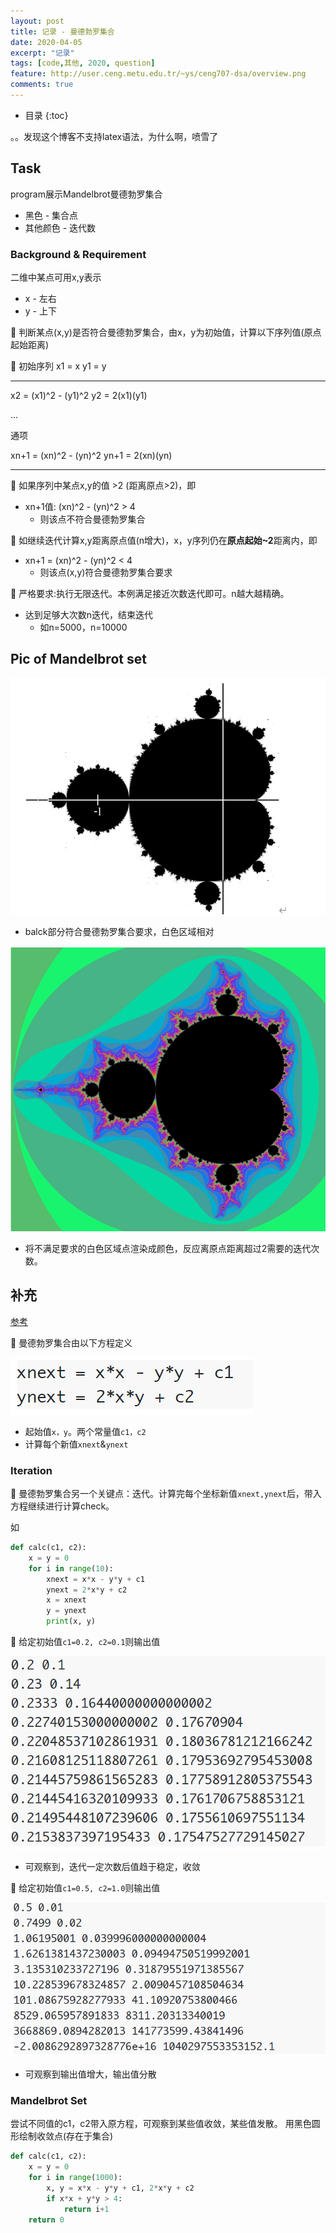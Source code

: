 ```yaml
---
layout: post
title: 记录 - 曼德勃罗集合
date: 2020-04-05
excerpt: "记录"
tags: [code,其他, 2020, question]
feature: http://user.ceng.metu.edu.tr/~ys/ceng707-dsa/overview.png
comments: true
---
```


* 目录
{:toc}

。。发现这个博客不支持latex语法，为什么啊，喷雪了

## Task

program展示Mandelbrot曼德勃罗集合

* 黑色 - 集合点
* 其他颜色 - 迭代数

### Background & Requirement

二维中某点可用x,y表示

* x - 左右
* y - 上下

🍊 判断某点(x,y)是否符合曼德勃罗集合，由x，y为初始值，计算以下序列值(原点起始距离)

🍬 初始序列
x1 = x
y1 = y

---

x2 = (x1)^2 - (y1)^2
y2 = 2(x1)(y1)

...

通项

xn+1 = (xn)^2 - (yn)^2
yn+1 = 2(xn)(yn)

---

🍊 如果序列中某点x,y的值 >2 (距离原点>2)，即

* xn+1值: (xn)^2 - (yn)^2 > 4
  * 则该点不符合曼德勃罗集合

🍊 如继续迭代计算x,y距离原点值(n增大)，x，y序列仍在**原点起始~2**距离内，即

* xn+1 = (xn)^2 - (yn)^2 < 4
  * 则该点(x,y)符合曼德勃罗集合要求

🍬 严格要求:执行无限迭代。本例满足接近次数迭代即可。n越大越精确。

* 达到足够大次数n迭代，结束迭代
  * 如n=5000，n=10000

## Pic of Mandelbrot set

![](/static/2020-04-05-00-40-14.png)

* balck部分符合曼德勃罗集合要求，白色区域相对

![](/static/2020-04-05-01-07-42.png)

* 将不满足要求的白色区域点渲染成颜色，反应离原点距离超过2需要的迭代次数。

## 补充

[参考](https://www.pythoninformer.com/python-projects/graphics-projects/mandelbrot/)

🍊 曼德勃罗集合由以下方程定义

![](/static/2020-04-06-20-19-17.png)

* 起始值`x，y`。两个常量值`c1，c2`
* 计算每个新值`xnext`&`ynext`

### Iteration

🍊 曼德勃罗集合另一个关键点：迭代。计算完每个坐标新值`xnext,ynext`后，带入方程继续进行计算check。

如

```python
def calc(c1, c2):
    x = y = 0
    for i in range(10):
        xnext = x*x - y*y + c1
        ynext = 2*x*y + c2
        x = xnext
        y = ynext
        print(x, y)
```

🍬 给定初始值`c1=0.2, c2=0.1`则输出值

![](/static/2020-04-06-20-24-38.png)

* 可观察到，迭代一定次数后值趋于稳定，收敛

🍬 给定初始值`c1=0.5, c2=1.0`则输出值

![](/static/2020-04-07-19-34-21.png)

* 可观察到输出值增大，输出值分散

### Mandelbrot Set

尝试不同值的c1，c2带入原方程，可观察到某些值收敛，某些值发散。
用黑色圆形绘制收敛点(存在于集合)

```python
def calc(c1, c2):
    x = y = 0
    for i in range(1000):
        x, y = x*x - y*y + c1, 2*x*y + c2
        if x*x + y*y > 4:
            return i+1
    return 0
```

